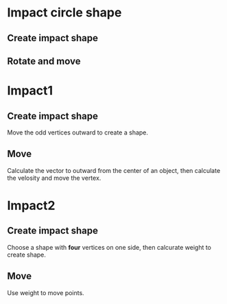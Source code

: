 # Impact circle shape
## Create impact shape
## Rotate and move

# Impact1
## Create impact shape
Move the odd vertices outward to create a shape.

## Move
Calculate the vector to outward from the center of an object, then calculate the velosity and move the vertex.

# Impact2
## Create impact shape
Choose a shape with **four** vertices on one side, then calcurate weight to create shape.

## Move
Use weight to move points.

